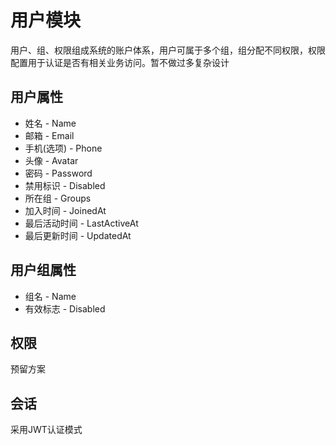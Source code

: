 # 用户模块

用户、组、权限组成系统的账户体系，用户可属于多个组，组分配不同权限，权限配置用于认证是否有相关业务访问。暂不做过多复杂设计

## 用户属性

* 姓名 - Name
* 邮箱 - Email
* 手机(选项) - Phone
* 头像 - Avatar
* 密码 - Password
* 禁用标识 - Disabled
* 所在组 - Groups
* 加入时间 - JoinedAt
* 最后活动时间 - LastActiveAt
* 最后更新时间 - UpdatedAt

## 用户组属性

* 组名 - Name
* 有效标志 - Disabled

## 权限

预留方案

## 会话

采用JWT认证模式
